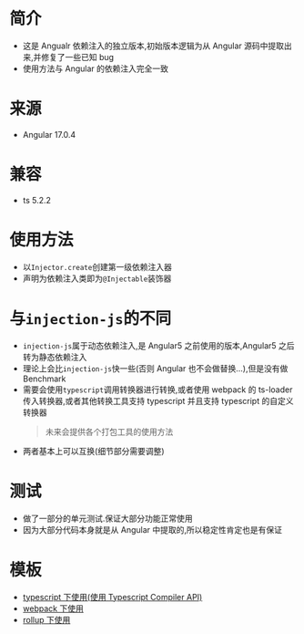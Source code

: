 # 简介

- 这是 Angualr 依赖注入的独立版本,初始版本逻辑为从 Angular 源码中提取出来,并修复了一些已知 bug
- 使用方法与 Angular 的依赖注入完全一致
# 来源
- Angular 17.0.4
# 兼容
- ts 5.2.2
# 使用方法

- 以`Injector.create`创建第一级依赖注入器
- 声明为依赖注入类即为`@Injectable`装饰器

# 与`injection-js`的不同

- `injection-js`属于动态依赖注入,是 Angular5 之前使用的版本,Angular5 之后转为静态依赖注入
- 理论上会比`injection-js`快一些(否则 Angular 也不会做替换...),但是没有做 Benchmark
- 需要会使用`typescript`调用转换器进行转换,或者使用 webpack 的 ts-loader 传入转换器,或者其他转换工具支持 typescript 并且支持 typescript 的自定义转换器
  > 未来会提供各个打包工具的使用方法
- 两者基本上可以互换(细节部分需要调整)

# 测试

- 做了一部分的单元测试.保证大部分功能正常使用
- 因为大部分代码本身就是从 Angular 中提取的,所以稳定性肯定也是有保证

# 模板

- [typescript 下使用(使用 Typescript Compiler API)](https://github.com/wszgrcy/static-injector-typescript-template)
- [webpack 下使用](https://github.com/wszgrcy/static-injector-webpack-template)
- [rollup 下使用](https://github.com/wszgrcy/static-injector-rollup-template)
